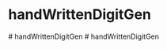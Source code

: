 # handWrittenDigitGen
#   h a n d W r i t t e n D i g i t G e n  
 #   h a n d W r i t t e n D i g i t G e n  
 